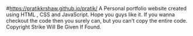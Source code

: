 #https://pratikkrshaw.github.io/pratik/
A Personal portfolio website created using HTML , CSS and JavaScript. Hope you guys like it.
If you wanna checkout the code then you surely can, but you can't copy the entire code.
Copyright Strike Will Be Given If Found.
